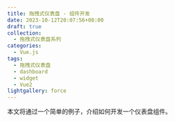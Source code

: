 ```yaml
---
title: 拖拽式仪表盘 - 组件开发
date: 2023-10-12T20:07:56+08:00
draft: true
collection:
  - 拖拽式仪表盘系列
categories: 
  - Vue.js
tags: 
  - 拖拽式仪表盘
  - dashboard
  - widget
  - Vue2
lightgallery: force
---
```


本文将通过一个简单的例子，介绍如何开发一个仪表盘组件。

<!--more-->
